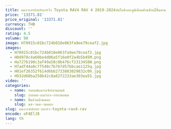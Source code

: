 ```yaml
---
title: แผงวงจรสำหรับการวิ่ง Toyota RAV4 RAV 4 2019-2024บันไดข้างอะลูมิเนียมด้านซ้าย2ชิ้นคานด้านข้าง
price: '13371.81'
price_original: '13371.81'
currency: THB
discount: ''
rating: 4.5
volume: 90
image: H70915c01bc724b018e063fa9ee79ceaf2.jpg
images:
  - H70915c01bc724b018e063fa9ee79ceaf2.jpg
  - H0d978c4a60be4d06a5f16e0f2a4b5b45M.png
  - Ha727b190c3af49a58c8b476cf2313458W.png
  - H7adf44a0c7f540c7b767d57bbcae1125q.jpg
  - H01ef26352f614d6bb2733883029832c0h.jpg
  - H932d68ba250b42c8a02f2233ae303ea5S.jpg
video: ''
categories:
  - name: รถยนต์และรถจักรยานยนต์
    slug: รถยนต-และรถจ-กรยานยนต
  - name: ชิ้นส่วนด้านนอก
    slug: นส-วนด-านนอก
slug: แผงวงจรสำหร-บการว-toyota-rav4-rav
encode: oF4ElJ8
lang: th
---
```

  
